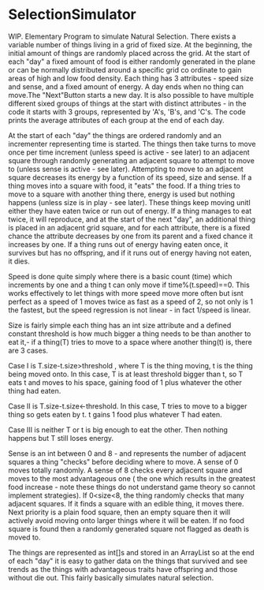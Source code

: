 # SelectionSimulator
WIP. Elementary Program to simulate Natural Selection. There exists a variable number of things living in a grid of fixed size. At the beginning, the initial amount of things are randomly placed across the grid. At the start of each "day" a fixed amount of food is either randomly generated in the plane or can be normally distributed around a specific grid co ordinate to gain areas of high and low food density. Each thing has 3 attributes - speed size and sense, and a fixed amount of energy. A day ends when no thing can move.The "Next"Button starts a new day. It is also possible to have multiple different sixed groups of things at the start with distinct attributes - in the code it starts with 3 groups, represented by 'A's, 'B's, and 'C's. The code prints the average attributes of each group at the end of each day.

At the start of each "day" the things are ordered randomly and an incrementer representing time is started. The things then take turns to move once per time increment (unless speed is active - see later) to an adjacent square through randomly generating an adjacent square to attempt to move to (unless sense is active - see later). Attempting to move to an adjacent square decreases its energy by a function of its speed, size and sense.  If a thing moves into a square with food, it "eats" the food. If a thing tries to move to a square with another thing there, energy is used but nothing happens (unless size is in play - see later). These things keep moving unitl either they have eaten twice or run out of energy. If a thing manages to eat twice, it will reproduce, and at the start of the next "day", an additional thing is placed in an adjacent grid square, and for each attribute, there is a fixed chance the attribute decreases by one from its parent and a fixed chance it increases by one. If a thing runs out of energy having eaten once, it survives but has no offspring, and if it runs out of energy having not eaten, it dies. 

Speed is done quite simply where there is a basic count (time) which increments by one and a thing t can only move if time%(t.speed)==0. This works effectively to let things with more speed move more often but isnt perfect as a speed of 1 moves twice as fast as a speed of 2, so not only is 1 the fastest, but the speed regression is not linear - in fact 1/speed is linear.

Size is fairly simple each thing has an int size attribute and a defined constant threshold is how much bigger a thing needs to be than another to eat it,- if a thing(T) tries to move to a space where another thing(t) is, there are 3 cases.

Case I is T.size-t.size>threshold , where T is the thing moving, t is the thing being moved onto. In this case, T is at least threshold bigger than t, so T eats t and moves to his space, gaining food of 1 plus whatever the other thing had eaten. 

Case II is T.size-t.size<-threshold. In this case, T tries to move to a bigger thing so gets eaten by t. t gains 1 food plus whatever T had eaten.

Case III is neither T or t is big enough to eat the other. Then nothing happens but T still loses energy.

Sense is an int between 0 and 8 - and represents the number of adjacent squares a thing "checks" before deciding where to move. A sense of 0 moves totally randomly. A sense of 8 checks every adjacent square and moves to the most advantageous one ( the one which results in the greatest food increase - note these things do not understand game theory so cannot implement strategies). If 0<size<8, the thing randomly checks that many adjacent squares. If it finds a square with an edible thing, it moves there. Next priority is a plain food square, then an empty square then it will actively avoid moving onto larger things where it will be eaten. If no food square is found then a randomly generated square not flagged as death is moved to. 

The things are represented as int[]s and stored in an ArrayList so at the end of each "day" it is easy to gather data on the things that survived and see trends as the things with advantageous traits have offspring and those without die out. This fairly basically simulates natural selection. 
